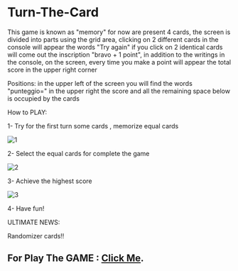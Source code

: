 # Turn-The-Card



This game is known as "memory" for now are present 4 cards, the screen is divided into parts using the grid area, clicking on 2 different cards in the console will appear the words "Try again" if you click on 2 identical cards will come out the inscription "bravo + 1 point", in addition to the writings in the console, on the screen, every time you make a point will appear the total score in the upper right corner

Positions: in the upper left of the screen you will find the words "punteggio=" in the upper right the score and all the remaining space below is occupied by the cards

How to PLAY:

1- Try for the first turn some cards , memorize equal cards

![1](https://github.com/Dario-Fava-2C-JCmaxwell-2023/Turn-The-Card/assets/101812397/2e0ca0ca-0794-4852-a7e6-df29b32bac2a)

2- Select the equal cards for complete the game

![2](https://github.com/Dario-Fava-2C-JCmaxwell-2023/Turn-The-Card/assets/101812397/dfe0c897-9200-4f89-adfe-c4982c1f4c00)

3- Achieve the highest score

![3](https://github.com/Dario-Fava-2C-JCmaxwell-2023/Turn-The-Card/assets/101812397/01c4b2cc-f32b-458f-8f76-33ce302d09c4)

4- Have fun!

ULTIMATE NEWS: 

Randomizer cards!!


## For Play The GAME : [Click Me](https://dario-fava-2c-jcmaxwell-2023.github.io/Turn-The-Card/).
